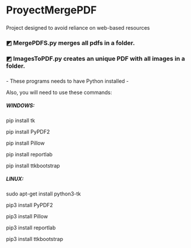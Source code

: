 <h1 align="left">ProyectMergePDF</h1>

###

<p align="left">Project designed to avoid reliance on web-based resources</p>

###

<h3 align="left">◩ MergePDFS.py merges all pdfs in a folder.</h3>
<h3 align="left">◩ ImagesToPDF.py creates an unique PDF with all images in a folder.</h3>

###

<p align="left">- These programs needs to have Python installed -</p>

<p align="left">Also, you will need to use these commands:</p>
<h5 align="left">WINDOWS:</h5>
<p align="left">pip install tk</p>
<p align="left">pip install PyPDF2</p>
<p align="left">pip install Pillow</p>
<p align="left">pip install reportlab</p>
<p align="left">pip install ttkbootstrap</p>

<h5 align="left">LINUX:</h5>
<p align="left">sudo apt-get install python3-tk</p>
<p align="left">pip3 install PyPDF2</p>
<p align="left">pip3 install Pillow</p>
<p align="left">pip3 install reportlab</p>
<p align="left">pip3 install ttkbootstrap</p>

###

